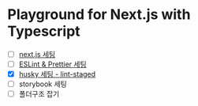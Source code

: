# Playground for Next.js with Typescript

- [ ] [next.js 세팅](./docs/nextjs.md)
- [ ] [ESLint & Prettier 세팅](./docs/eslint.md)
- [x] [husky 세팅 - lint-staged](./docs/git-hook.md)
- [ ] storybook 세팅
- [ ] 폴더구조 잡기
